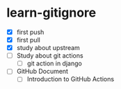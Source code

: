 # learn-gitignore

- [x] first push
- [x] first pull
- [x] study about upstream 
- [ ] Study about git actions
  - [ ] git action in django 

- [ ] GitHub Document
  - [ ] Introduction to GitHub Actions
